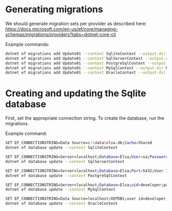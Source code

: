 # Generating migrations

We should generate migration sets per provider as described here: https://docs.microsoft.com/en-us/ef/core/managing-schemas/migrations/providers?tabs=dotnet-core-cli 

Example commands:

```bash
dotnet ef migrations add Update01 --context SqliteContext --output-dir Migrations/Sqlite
dotnet ef migrations add Update01 --context SqlServerContext --output-dir Migrations/SqlServer
dotnet ef migrations add Update01 --context PostgreSqlContext --output-dir Migrations/PostgreSql
dotnet ef migrations add Update01 --context MySqlContext --output-dir Migrations/MySql
dotnet ef migrations add Update01 --context OracleContext --output-dir Migrations/Oracle
```
 

# Creating and updating the Sqlite database

First, set the appropriate connection string.
To create the database, run the migrations.

Example command:

 ```bash
SET EF_CONNECTIONSTRING=Data Source=c:\data\elsa.db;Cache=Shared
dotnet ef database update --context SqliteContext

SET EF_CONNECTIONSTRING=Server=localhost;Database=Elsa;User=sa;Password=Secret_password123!;
dotnet ef database update --context SqlServerContext

SET EF_CONNECTIONSTRING=Server=localhost;Database=Elsa;Port=5432;User Id=postgres;Password=Secret_password123!
dotnet ef database update --context PostgreSqlContext

SET EF_CONNECTIONSTRING=Server=localhost;Database=Elsa;uid=developer;pwd=Secret_password123!
dotnet ef database update --context MySqlContext

SET EF_CONNECTIONSTRING=Data Source=localhost/XEPDB1;user id=developer;password=Secret_password123!;
dotnet ef database update --context OracleContext

``` 